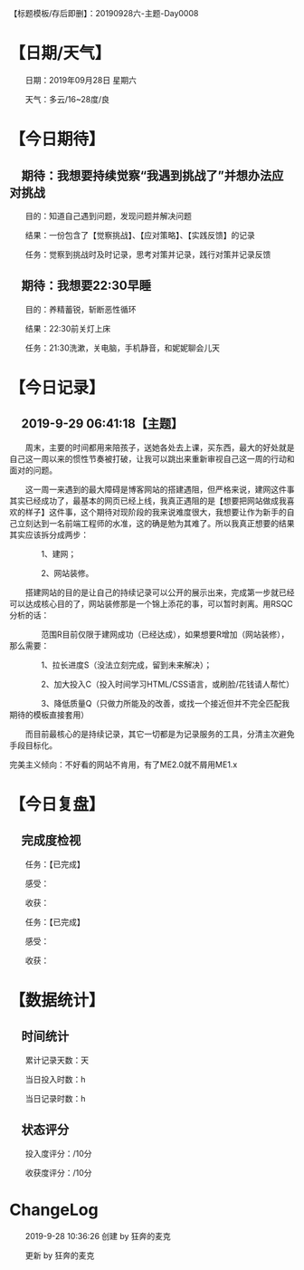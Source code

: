 【标题模板/存后即删】：20190928六-主题-Day0008

# 【日期/天气】
&emsp;&emsp;日期：2019年09月28日 星期六

&emsp;&emsp;天气：多云/16~28度/良

# 【今日期待】

## &emsp;期待：我想要持续觉察“我遇到挑战了”并想办法应对挑战

&emsp;&emsp;目的：知道自己遇到问题，发现问题并解决问题

&emsp;&emsp;结果：一份包含了【觉察挑战】、【应对策略】、【实践反馈】的记录

&emsp;&emsp;任务：觉察到挑战时及时记录，思考对策并记录，践行对策并记录反馈

## &emsp;期待：我想要22:30早睡

&emsp;&emsp;目的：养精蓄锐，斩断恶性循环

&emsp;&emsp;结果：22:30前关灯上床

&emsp;&emsp;任务：21:30洗漱，关电脑，手机静音，和妮妮聊会儿天

# 【今日记录】

## &emsp;2019-9-29 06:41:18【主题】

&emsp;&emsp;周末，主要的时间都用来陪孩子，送她各处去上课，买东西，最大的好处就是自己这一周以来的惯性节奏被打破，让我可以跳出来重新审视自己这一周的行动和面对的问题。

&emsp;&emsp;这一周一来遇到的最大障碍是博客网站的搭建遇阻，但严格来说，建网这件事其实已经成功了，最基本的网页已经上线，我真正遇阻的是【想要把网站做成我喜欢的样子】这件事，这个期待对现阶段的我来说难度很大，我想要让作为新手的自己立刻达到一名前端工程师的水准，这的确是勉为其难了。所以我真正想要的结果其实应该拆分成两步：

&emsp;&emsp;&emsp;&emsp;1、建网；

&emsp;&emsp;&emsp;&emsp;2、网站装修。

&emsp;&emsp;搭建网站的目的是让自己的持续记录可以公开的展示出来，完成第一步就已经可以达成核心目的了，网站装修那是一个锦上添花的事，可以暂时剥离。用RSQC分析的话：

&emsp;&emsp;&emsp;&emsp;范围R目前仅限于建网成功（已经达成），如果想要R增加（网站装修），那么需要：

&emsp;&emsp;&emsp;&emsp;1、拉长进度S（没法立刻完成，留到未来解决）；

&emsp;&emsp;&emsp;&emsp;2、加大投入C（投入时间学习HTML/CSS语言，或刷脸/花钱请人帮忙）

&emsp;&emsp;&emsp;&emsp;3、降低质量Q（只做力所能及的改善，或找一个接近但并不完全匹配我期待的模板直接套用）

&emsp;&emsp;而目前最核心的是持续记录，其它一切都是为记录服务的工具，分清主次避免手段目标化。

完美主义倾向：不好看的网站不肯用，有了ME2.0就不屑用ME1.x

# 【今日复盘】

## &emsp;完成度检视

&emsp;&emsp;任务：【已完成】

&emsp;&emsp;感受：

&emsp;&emsp;收获：

&emsp;&emsp;任务：【已完成】

&emsp;&emsp;感受：

&emsp;&emsp;收获：

# 【数据统计】

## &emsp;时间统计

&emsp;&emsp;累计记录天数：天

&emsp;&emsp;当日投入时数：h

&emsp;&emsp;当日记录时数：h

## &emsp;状态评分

&emsp;&emsp;投入度评分：/10分

&emsp;&emsp;收获度评分：/10分

# ChangeLog

&emsp;&emsp;2019-9-28 10:36:26 创建 by 狂奔的麦克

&emsp;&emsp;更新 by 狂奔的麦克
